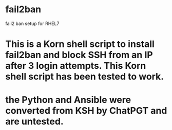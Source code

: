 # fail2ban
fail2 ban setup  for RHEL7
# This is a Korn shell script to install fail2ban and block SSH from an IP after 3 login attempts. This Korn shell script has been tested to work.
# the Python and Ansible were converted from KSH by ChatPGT and are untested.
